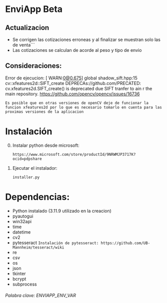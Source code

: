 # EnviApp Beta

## Actualizacion
                    
- Se corrigen las cotizaciones erroneas y al finalizar se muestran solo las de venta```
- Las cotizaciones se calculan de acorde al peso y tipo de envio

## Consideraciones:

Error de ejecucion: [ WARN:0@0.675] global shadow_sift.hpp:15 cv::xfeatures2d::SIFT_create DEPRECAs://github.com/PRECATED: cv.xfeatures2d.SIFT_create() is deprecated due SIFT tranfer to ain r
the main repository. https://github.com/opencv/opencv/issues/16736 

```Es posible que en otras versiones de openCV deje de funcionar la funcion xfeatures2d por lo que es necesario tomarlo en cuenta para las proximas versiones de la aplicacion```

# Instalación

0. Instalar python desde microsoft: 

    `https://www.microsoft.com/store/productId/9NRWMJP3717K?ocid=pdpshare`

1. Ejecutar el instalador:

    `installer.py`

# Dependencias:

* Python instalado (3.11.9 utilizado en la creacion)
* pyautogui
* win32api
* time
* datetime
* cv2
* pytesseract
    ```Instalación de pytesseract: https://github.com/UB-Mannheim/tesseract/wiki```
* re
* csv
* os
* json
* tkinter
* bcrypt
* subprocess

###### Palabra clave: ENVIAPP_ENV_VAR